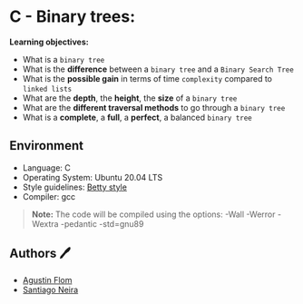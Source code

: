 # C - Binary trees:

**Learning objectives:**

* What is a ``binary tree``
* What is the **difference** between a ``binary tree`` and a ``Binary Search Tree``
* What is the **possible gain** in terms of time ``complexity`` compared to ``linked lists``
* What are the **depth**, the **height**, the **size** of a ``binary tree``
* What are the **different traversal methods** to go through a ``binary tree``
* What is a **complete**, a **full**, a **perfect**, a balanced ``binary tree``

## Environment 
* Language: C
* Operating System: Ubuntu 20.04 LTS
* Style guidelines: [Betty style](https://github.com/holbertonschool/Betty/wiki)
* Compiler: gcc 
 > **Note:** The code will be compiled using the options: -Wall -Werror -Wextra -pedantic -std=gnu89

## Authors :pen:

* [Agustin Flom](https://www.linkedin.com/in/agustin-f/)
* [Santiago Neira](https://github.com/sanei1509)
